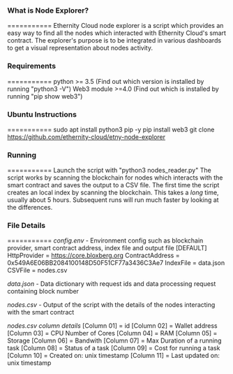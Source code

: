 ### What is Node Explorer?
===========
Ethernity Cloud node explorer is a script which provides an easy way to find all the nodes which interacted with Ethernity Cloud's smart contract.
The explorer's purpose is to be integrated in various dashboards to get a visual representation about nodes activity.

### Requirements
===========
python >= 3.5 (Find out which version is installed by running "python3 -V")
Web3 module >=4.0 (Find out which is installed by running "pip show web3")

### Ubuntu Instructions
===========
sudo apt install python3 pip -y
pip install web3
git clone https://github.com/ethernity-cloud/etny-node-explorer

### Running
===========
Launch the script with "python3 nodes_reader.py"
The script works by scanning the blockchain for nodes which interacts with the smart contract and saves the output to a CSV file.
The first time the script creates an local index by scanning the blockchain. This takes a *long* time, usually about 5 hours. 
Subsequent runs will run much faster by looking at the differences.

### File Details
===========
*config.env* - Environment config such as blockchain provider, smart contract address, index file and output file
[DEFAULT]
HttpProvider = https://core.bloxberg.org
ContractAddress = 0x549A6E06BB2084100148D50F51CF77a3436C3Ae7
IndexFile = data.json
CSVFile = nodes.csv

*data.json* - Data dictionary with request ids and data processing request containing block number 

*nodes.csv* - Output of the script with the details of the nodes interacting with the smart contract

*nodes.csv column details*
[Column 01] = id
[Column 02] = Wallet address
[Column 03] = CPU Number of Cores
[Column 04] = RAM
[Column 05] = Storage
[Column 06] = Bandwith
[Column 07] = Max Duration of a running task
[Column 08] = Status of a task
[Column 09] = Cost for running a task
[Column 10] = Created on: unix timestamp
[Column 11] = Last updated on: unix timestamp
